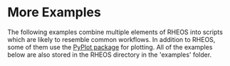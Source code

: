 # More Examples

The following examples combine multiple elements of RHEOS into scripts which are likely to resemble common workflows. In addition to RHEOS, some of them use the [PyPlot package](https://github.com/JuliaPy/PyPlot.jl) for plotting. All of the examples below are also stored in the RHEOS directory in the 'examples' folder.

